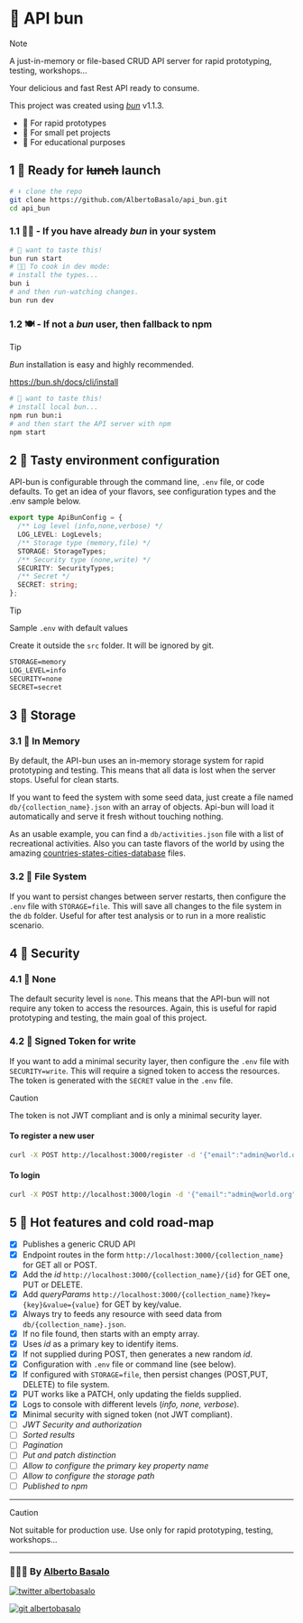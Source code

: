 # 🥖 API bun

> [!NOTE]
> A just-in-memory or file-based CRUD API server for rapid prototyping, testing, workshops...
>
> Your delicious and fast Rest API ready to consume.
>
> This project was created using [_bun_](https://bun.sh) v1.1.3.

- 🥖 For rapid prototypes
- 🥖 For small pet projects
- 🥖 For educational purposes

## 1 🍳 Ready for ~~lunch~~ launch

```bash
# ⬇️ clone the repo
git clone https://github.com/AlbertoBasalo/api_bun.git
cd api_bun
```

### 1.1 🧑‍🍳 - If you have already _bun_ in your system

```bash
# 🥖 want to taste this!
bun run start
# 🧑‍🍳 To cook in dev mode:
# install the types...
bun i
# and then run-watching changes.
bun run dev
```

### 1.2 🍽️ - If not a _bun_ user, then fallback to npm

> [!TIP]
>
> _Bun_ installation is easy and highly recommended.
>
> https://bun.sh/docs/cli/install

```bash
# 🥖 want to taste this!
# install local bun...
npm run bun:i
# and then start the API server with npm
npm start
```

## 2 🧂 Tasty environment configuration

API-bun is configurable through the command line, `.env` file, or code defaults. To get an idea of your flavors, see configuration types and the .env sample below.

```ts
export type ApiBunConfig = {
  /** Log level (info,none,verbose) */
  LOG_LEVEL: LogLevels;
  /** Storage type (memory,file) */
  STORAGE: StorageTypes;
  /** Security type (none,write) */
  SECURITY: SecurityTypes;
  /** Secret */
  SECRET: string;
};
```

> [!TIP]
> Sample `.env` with default values
>
> Create it outside the `src` folder. It will be ignored by git.

```txt
STORAGE=memory
LOG_LEVEL=info
SECURITY=none
SECRET=secret
```

## 3 🥡 Storage

### 3.1 🍱 In Memory

By default, the API-bun uses an in-memory storage system for rapid prototyping and testing. This means that all data is lost when the server stops. Useful for clean starts.

If you want to feed the system with some seed data, just create a file named `db/{collection_name}.json` with an array of objects. Api-bun will load it automatically and serve it fresh without touching nothing.

As an usable example, you can find a `db/activities.json` file with a list of recreational activities. Also you can taste flavors of the world by using the amazing [countries-states-cities-database](https://github.com/dr5hn/countries-states-cities-database) files.

### 3.2 🍲 File System

If you want to persist changes between server restarts, then configure the `.env` file with `STORAGE=file`. This will save all changes to the file system in the `db` folder. Useful for after test analysis or to run in a more realistic scenario.

## 4 🍵 Security

### 4.1 🍩 None

The default security level is `none`. This means that the API-bun will not require any token to access the resources. Again, this is useful for rapid prototyping and testing, the main goal of this project.

### 4.2 🍪 Signed Token for write

If you want to add a minimal security layer, then configure the `.env` file with `SECURITY=write`. This will require a signed token to access the resources. The token is generated with the `SECRET` value in the `.env` file.

> [!CAUTION]
> The token is not JWT compliant and is only a minimal security layer.

#### To register a new user

```bash
curl -X POST http://localhost:3000/register -d '{"email":"admin@world.org","password":"1234"}' -H "Content-Type: application/json"
```

#### To login

```bash
curl -X POST http://localhost:3000/login -d '{"email":"admin@world.org","password":"1234"}' -H "Content-Type: application/json"
```


## 5 🥪 Hot features and cold road-map

- [x] Publishes a generic CRUD API
- [x] Endpoint routes in the form `http://localhost:3000/{collection_name}` for GET all or POST.
- [x] Add the _id_ `http://localhost:3000/{collection_name}/{id}` for GET one, PUT or DELETE.
- [x] Add _queryParams_ `http://localhost:3000/{collection_name}?key={key}&value={value}` for GET by key/value.
- [x] Always try to feeds any resource with seed data from `db/{collection_name}.json`.
- [x] If no file found, then starts with an empty array.
- [x] Uses _id_ as a primary key to identify items.
- [x] If not supplied during POST, then generates a new random _id_.
- [x] Configuration with `.env` file or command line (see below).
- [x] If configured with `STORAGE=file`, then persist changes (POST,PUT, DELETE) to file system.
- [x] PUT works like a PATCH, only updating the fields supplied.
- [x] Logs to console with different levels (_info, none, verbose_).
- [x] Minimal security with signed token (not JWT compliant).
- [ ] _JWT Security and authorization_
- [ ] _Sorted results_
- [ ] _Pagination_
- [ ] _Put and patch distinction_
- [ ] _Allow to configure the primary key property name_
- [ ] _Allow to configure the storage path_
- [ ] _Published to npm_

---

> [!CAUTION]
> Not suitable for production use. Use only for rapid prototyping, testing, workshops...

---

<footer>
  <h3>🧑🏼‍💻 By <a href="https://albertobasalo.dev" target="blank">Alberto Basalo</a> </h3>
  <p>
    <a href="https://twitter.com/albertobasalo" target="blank">
      <img src="https://img.shields.io/twitter/follow/albertobasalo?logo=twitter&style=for-the-badge" alt="twitter albertobasalo" />
    </a>
  </p>
  <p>
    <a href="https://github.com/albertobasalo" target="blank">
      <img 
        src="https://img.shields.io/github/followers/albertobasalo?logo=github&label=profile albertobasalo&style=for-the-badge" alt="git albertobasalo" />
    </a>
  </p>
</footer>
